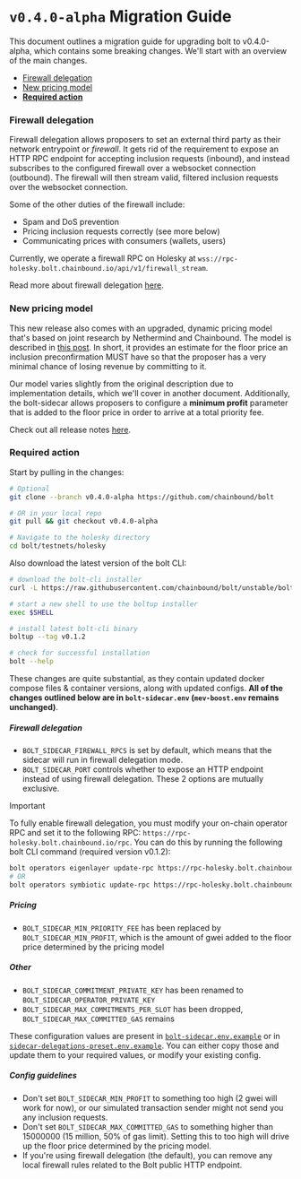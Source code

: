 # `v0.4.0-alpha` Migration Guide

This document outlines a migration guide for upgrading bolt to v0.4.0-alpha, which contains some breaking changes. We'll start with an overview of the main changes.

- [Firewall delegation](#firewall-delegation)
- [New pricing model](#new-pricing-model)
- [**Required action**](#required-action)

### Firewall delegation
Firewall delegation allows proposers to set an external third party as their network entrypoint or *firewall*. It gets rid of the
requirement to expose an HTTP RPC endpoint for accepting inclusion requests (inbound), and instead subscribes to the configured firewall over a
websocket connection (outbound). The firewall will then stream valid, filtered inclusion requests over the websocket connection.

Some of the other duties of the firewall include:
- Spam and DoS prevention
- Pricing inclusion requests correctly (see more below)
- Communicating prices with consumers (wallets, users)

Currently, we operate a firewall RPC on Holesky at `wss://rpc-holesky.bolt.chainbound.io/api/v1/firewall_stream`.

Read more about firewall delegation [here](https://x.com/boltprotocol_/status/1879571451621077413).

### New pricing model
This new release also comes with an upgraded, dynamic pricing model that's based on joint research by Nethermind and Chainbound.
The model is described in [this post](https://research.lido.fi/t/a-pricing-model-for-inclusion-preconfirmations/9136). In short,
it provides an estimate for the floor price an inclusion preconfirmation MUST have so that the proposer has a very minimal chance of
losing revenue by committing to it.

Our model varies slightly from the original description due to implementation details, which we'll cover in another document. Additionally,
the bolt-sidecar allows proposers to configure a **minimum profit** parameter that is added to the floor price in order to arrive at a total
priority fee.

Check out all release notes [here](https://github.com/chainbound/bolt/releases/tag/v0.4.0-alpha).

### Required action
Start by pulling in the changes:
```bash
# Optional
git clone --branch v0.4.0-alpha https://github.com/chainbound/bolt

# OR in your local repo
git pull && git checkout v0.4.0-alpha

# Navigate to the holesky directory
cd bolt/testnets/holesky
```

Also download the latest version of the bolt CLI:
```bash
# download the bolt-cli installer
curl -L https://raw.githubusercontent.com/chainbound/bolt/unstable/boltup/install.sh | bash

# start a new shell to use the boltup installer
exec $SHELL

# install latest bolt-cli binary
boltup --tag v0.1.2

# check for successful installation
bolt --help
```

These changes are quite substantial, as they contain updated docker compose files & container versions, along with updated
configs. **All of the changes outlined below are in `bolt-sidecar.env` (`mev-boost.env` remains unchanged)**.

##### Firewall delegation
- `BOLT_SIDECAR_FIREWALL_RPCS` is set by default, which means that the sidecar will run in firewall delegation mode.
- `BOLT_SIDECAR_PORT` controls whether to expose an HTTP endpoint instead of using firewall delegation. These 2 options are mutually exclusive.

> [!IMPORTANT]
> To fully enable firewall delegation, you must modify your 
> on-chain operator RPC and set it to the following RPC: `https://rpc-holesky.bolt.chainbound.io/rpc`.
> You can do this by running the following bolt CLI command (required version v0.1.2):
> ```bash
> bolt operators eigenlayer update-rpc https://rpc-holesky.bolt.chainbound.io/rpc
> # OR
> bolt operators symbiotic update-rpc https://rpc-holesky.bolt.chainbound.io/rpc
> ```

##### Pricing
- `BOLT_SIDECAR_MIN_PRIORITY_FEE` has been replaced by `BOLT_SIDECAR_MIN_PROFIT`, which is the amount of gwei
added to the floor price determined by the pricing model

##### Other
- `BOLT_SIDECAR_COMMITMENT_PRIVATE_KEY` has been renamed to `BOLT_SIDECAR_OPERATOR_PRIVATE_KEY`
- `BOLT_SIDECAR_MAX_COMMITMENTS_PER_SLOT` has been dropped, `BOLT_SIDECAR_MAX_COMMITTED_GAS` remains

These configuration values are present in [`bolt-sidecar.env.example`](./bolt-sidecar.env.example) or in [`sidecar-delegations-preset.env.example`](./presets/sidecar-delegations-preset.env.example). You can either copy those and update them to your required values,
or modify your existing config.

##### Config guidelines
- Don't set `BOLT_SIDECAR_MIN_PROFIT` to something too high (2 gwei will work for now), or our simulated transaction sender might not send you any inclusion requests.
- Don't set `BOLT_SIDECAR_MAX_COMMITTED_GAS` to something higher than 15000000 (15 million, 50% of gas limit). Setting this to too high will drive up the floor price determined by the pricing model.
- If you're using firewall delegation (the default), you can remove any local firewall rules related to the Bolt public HTTP endpoint.
